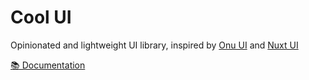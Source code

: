 # Cool UI

Opinionated and lightweight UI library, inspired by [Onu UI](https://onu.zyob.top/) and [Nuxt UI](https://ui.nuxt.com/)

[📚 Documentation](https://coolui.litingyes.top)
